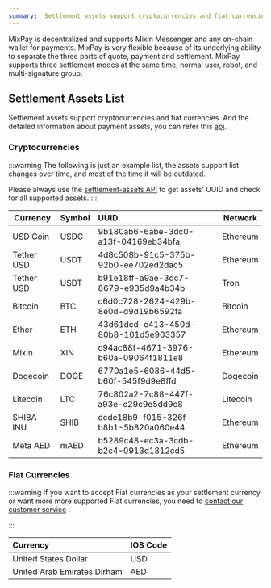 ```yaml
---
summary:  Settlement assets support cryptocurrencies and fiat currencies.
---
```


MixPay is decentralized and supports Mixin Messenger and any on-chain wallet for payments. MixPay is very flexible because of its underlying ability to separate the three parts of quote, payment and settlement. MixPay supports three settlement modes at the same time, normal user, robot, and multi-signature group.

## Settlement Assets List

Settlement assets support cryptocurrencies and fiat currencies. And the detailed information about payment assets, you can refer this [api](https://developers.mixpay.me/api/assets/settlement-assets).

### **Cryptocurrencies**



:::warning
The following is just an example list, the assets support list changes over time, and most of the time it will be outdated. 

Please always use the [settlement-assets API](https://developers.mixpay.me/api/assets/settlement-assets) to get assets' UUID and check for all supported assets.
:::



| Currency | Symbol | UUID | Network |
| --- | --- | :-- | --- |
| USD Coin | USDC | 9b180ab6-6abe-3dc0-a13f-04169eb34bfa | Ethereum |
| Tether USD | USDT | 4d8c508b-91c5-375b-92b0-ee702ed2dac5 | Ethereum |
| Tether USD | USDT | b91e18ff-a9ae-3dc7-8679-e935d9a4b34b | Tron |
| Bitcoin | BTC | c6d0c728-2624-429b-8e0d-d9d19b6592fa | Bitcoin |
| Ether | ETH | 43d61dcd-e413-450d-80b8-101d5e903357 | Ethereum |
| Mixin | XIN | c94ac88f-4671-3976-b60a-09064f1811e8 | Ethereum |
| Dogecoin | DOGE | 6770a1e5-6086-44d5-b60f-545f9d9e8ffd | Dogecoin |
| Litecoin | LTC | 76c802a2-7c88-447f-a93e-c29c9e5dd9c8 | Litecoin |
| SHIBA INU | SHIB | dcde18b9-f015-326f-b8b1-5b820a060e44 | Ethereum |
| Meta AED | mAED | b5289c48-ec3a-3cdb-b2c4-0913d1812cd5 | Ethereum |

### **Fiat Currencies**



:::warning
If you want to accept Fiat currencies as your settlement currency or want more more supported Fiat currencies, you need to [contact our customer service](https://developers.mixpay.me/guides/contact-customer-service) .

:::



| Currency | IOS Code |
| :-- | --- |
| United States Dollar | USD |
| United Arab Emirates Dirham | AED |
